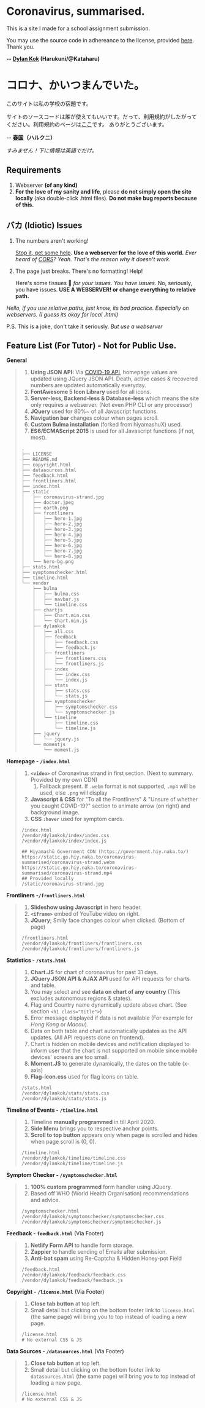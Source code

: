 # Coronavirus, summarised.

This is a site I made for a school assignment submission.

You may use the source code in adhereance to the license, provided [here](https://coronavirus-summarised.naka.to/copyright).
Thank you.

**-- [Dylan Kok](https://kakumei.naka.to) (Harukuni/@Kataharu)**

# コロナ、かいつまんでいた。
このサイトは私の学校の宿題です。

サイトのソースコードは誰が使えてもいいです。だって、利用規約がしたがってください。利用規約のページは[ここ](https://coronavirus-summarised.naka.to/copyright)です。
ありがとうございます。

**-- [春国](https://kakumei.naka.to)（ハルクニ）**

*すみません！下に情報は英語でだけ。*



Requirements
---

1. Webserver **(of any kind)**
2. **For the love of my sanity and life**, please __do not simply open the site locally__ (aka double-click .html files). **Do not make bug reports because of this.**

バカ (Idiotic) Issues
---

1. The numbers aren't working!

   [Stop it, get some help](https://www.youtube.com/watch?v=9Deg7VrpHbM). **Use a webserver for the love of this world.**
   *Ever heard of [CORS](https://developer.mozilla.org/en-US/docs/Web/HTTP/CORS)? Yeah. That's the reason why it doesn't work.*

2. The page just breaks. There's no formatting! Help!

   Here's some tissues 🧻 *for your issues*. *You have issues*. No, seriously, you have issues. 
   **USE A WEBSERVER! or change everything to relative path.**

*Hello, if you use relative paths, just know, its bad practice. Especially on webservers. (I guess its okay for local .html)*

P.S. This is a joke, don't take it seriously. *But use a webserver*

Feature List (For Tutor) - Not for Public Use.
---

**General**

> 1. **Using JSON API:** Via [COVID-19 API](covid19api.com), homepage values are updated using JQuery JSON API. Death, active cases & recovered numbers are updated automatically everyday.
> 2. **FontAwesome 5 Icon Library** used for all icons.
> 3. **Server-less, Backend-less & Database-less** which means the site only requires a webserver. (Not even PHP CLI or any processor)
> 4. **JQuery** used for 80%~ of all Javascript functions.
> 5. **Navigation bar** changes colour when pages scroll.
> 6. **Custom Bulma installation** (forked from hiyamashuX) used.
> 7. **ES6/ECMAScript 2015** is used for all Javascript functions (if not, most).
>
> ```
> .
> ├── LICENSE
> ├── README.md
> ├── copyright.html
> ├── datasources.html
> ├── feedback.html
> ├── frontliners.html
> ├── index.html
> ├── static
> │   ├── coronavirus-strand.jpg
> │   ├── doctor.jpeg
> │   ├── earth.png
> │   ├── frontliners
> │   │   ├── hero-1.jpg
> │   │   ├── hero-2.jpg
> │   │   ├── hero-3.jpg
> │   │   ├── hero-4.jpg
> │   │   ├── hero-5.jpg
> │   │   ├── hero-6.jpg
> │   │   ├── hero-7.jpg
> │   │   └── hero-8.jpg
> │   └── hero-bg.png
> ├── stats.html
> ├── symptomschecker.html
> ├── timeline.html
> └── vendor
>     ├── bulma
>     │   ├── bulma.css
>     │   ├── navbar.js
>     │   └── timeline.css
>     ├── chartjs
>     │   ├── Chart.min.css
>     │   └── Chart.min.js
>     ├── dylankok
>     │   ├── all.css
>     │   ├── feedback
>     │   │   ├── feedback.css
>     │   │   └── feedback.js
>     │   ├── frontliners
>     │   │   ├── frontliners.css
>     │   │   └── frontliners.js
>     │   ├── index
>     │   │   ├── index.css
>     │   │   └── index.js
>     │   ├── stats
>     │   │   ├── stats.css
>     │   │   └── stats.js
>     │   ├── symptomschecker
>     │   │   ├── symptomschecker.css
>     │   │   └── symptomschecker.js
>     │   └── timeline
>     │       ├── timeline.css
>     │       └── timeline.js
>     ├── jquery
>     │   └── jquery.js
>     └── momentjs
>         └── moment.js
> ```

**Homepage - `/index.html`**

> 1. **`<video>`** of Coronavirus strand in first section. (Next to summary. Provided by my own CDN)
>    1. Fallback present. If `.webm` format is not supported, `.mp4` will be used, else `.png` will display
> 2. **Javascript & CSS** for "To all the Frontliners" & "Unsure of whether you caught COVID-19?" section to animate arrow (on right) and background image.
> 3. **CSS `:hover`** used for symptom cards.
>
> ```
> /index.html
> /vendor/dylankok/index/index.css
> /vendor/dylankok/index/index.js
> 
> ## Hiyamashū Government CDN (https://government.hiy.naka.to/)
> https://static.go.hiy.naka.to/coronavirus-summarised/coronavirus-strand.webm
> https://static.go.hiy.naka.to/coronavirus-summarised/coronavirus-strand.mp4
> ## Provided locally
> /static/coronavirus-strand.jpg
> ```

**Frontliners -`/frontliners.html`**

> 1. **Slideshow using Javascript** in hero header.
> 2. **`<iframe>`** embed of YouTube video on right.
> 3. **JQuery**; Smily face changes colour when clicked. (Bottom of page)
>
> ```
> /frontliners.html
> /vendor/dylankok/frontliners/frontliners.css
> /vendor/dylankok/frontliners/frontliners.js
> ```

**Statistics - `/stats.html`**

>1. **Chart.JS** for chart of coronavirus for past 31 days.
>2. **JQuery JSON API & AJAX API** used for API requests for charts and table.
>   1. You may select and see **data on chart of any country** (This excludes autonomous regions & states).
>   2. Flag and Country name dynamically update above chart. (See section `<h1 class="title">`)
>   3. Error message displayed if data is not available (For example for *Hong Kong* or *Macau*).
>   4. Data on both table and chart automatically updates as the API updates. (All API requests done on frontend).
>   5. Chart is hidden on mobile devices and notification displayed to inform user that the chart is not supported on mobile since mobile devices' screens are too small.
>3. **Moment.JS** to generate dynamically, the dates on the table (x-axis)
>4. **Flag-icon.css** used for flag icons on table.
>
>```
>/stats.html
>/vendor/dylankok/stats/stats.css
>/vendor/dylankok/stats/stats.js
>```

**Timeline of Events - `/timeline.html`**

> 1. Timeline **manually programmed** in till April 2020.
> 2. **Side Menu** brings you to respective anchor points.
> 3. **Scroll to top button** appears only when page is scrolled and hides when page scroll is (0, 0).
>
> ```
> /timeline.html
> /vendor/dylankok/timeline/timeline.css
> /vendor/dylankok/timeline/timeline.js
> ```

**Symptom Checker - `/symptomschecker.html`**

> 1. **100% custom programmed** form handler using JQuery.
> 2. Based off WHO (World Health Organisation) recommendations and advice.
>
> ```
> /symptomschecker.html
> /vendor/dylankok/symptomschecker/symptomschecker.css
> /vendor/dylankok/symptomschecker/symptomschecker.js
> ```

**Feedback - `feedback.html`** (Via Footer)

> 1. **Netlify Form API** to handle form storage.
> 2. **Zappier** to handle sending of Emails after submission.
> 3. **Anti-bot spam** using Re-Captcha & Hidden Honey-pot Field
>
> ```
> /feedback.html
> /vendor/dylankok/feedback/feedback.css
> /vendor/dylankok/feedback/feedback.js
> ```

**Copyright - `/license.html`** (Via Footer)

> 1. **Close tab button** at top left.
> 2. Small detail but clicking on the bottom footer link to `license.html` (the same page) will bring you to top instead of loading a new page.
>
> ```
> /license.html
> # No external CSS & JS
> ```

**Data Sources - `/datasources.html`** (Via Footer)

> 1. **Close tab button** at top left.
> 2. Small detail but clicking on the bottom footer link to `datasources.html` (the same page) will bring you to top instead of loading a new page.
>
> ```
> /license.html
> # No external CSS & JS
> ```



